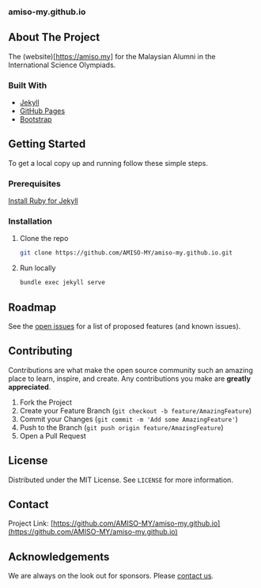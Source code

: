 ### amiso-my.github.io


<!-- ABOUT THE PROJECT -->
## About The Project

The (website)[https://amiso.my] for the Malaysian Alumni in the International Science Olympiads.

### Built With

* [Jekyll](https://jekyllrb.com/)
* [GitHub Pages](https://pages.github.com/)
* [Bootstrap](https://getbootstrap.com/)



<!-- GETTING STARTED -->
## Getting Started

To get a local copy up and running follow these simple steps.

### Prerequisites

[Install Ruby for Jekyll](https://jekyllrb.com/docs/)

### Installation

1. Clone the repo
   ```sh
   git clone https://github.com/AMISO-MY/amiso-my.github.io.git
   ```
2. Run locally
   ```sh
   bundle exec jekyll serve
   ```


<!-- ROADMAP -->
## Roadmap

See the [open issues](https://github.com/AMISO-MY/amiso-my.github.io/issues) for a list of proposed features (and known issues).


<!-- CONTRIBUTING -->
## Contributing

Contributions are what make the open source community such an amazing place to learn, inspire, and create. Any contributions you make are **greatly appreciated**.

1. Fork the Project
2. Create your Feature Branch (`git checkout -b feature/AmazingFeature`)
3. Commit your Changes (`git commit -m 'Add some AmazingFeature'`)
4. Push to the Branch (`git push origin feature/AmazingFeature`)
5. Open a Pull Request



<!-- LICENSE -->
## License

Distributed under the MIT License. See `LICENSE` for more information.



<!-- CONTACT -->
## Contact

Project Link: [https://github.com/AMISO-MY/amiso-my.github.io](https://github.com/AMISO-MY/amiso-my.github.io)



<!-- ACKNOWLEDGEMENTS -->
## Acknowledgements

We are always on the look out for sponsors. Please [contact us](https://amiso.my/contact).
